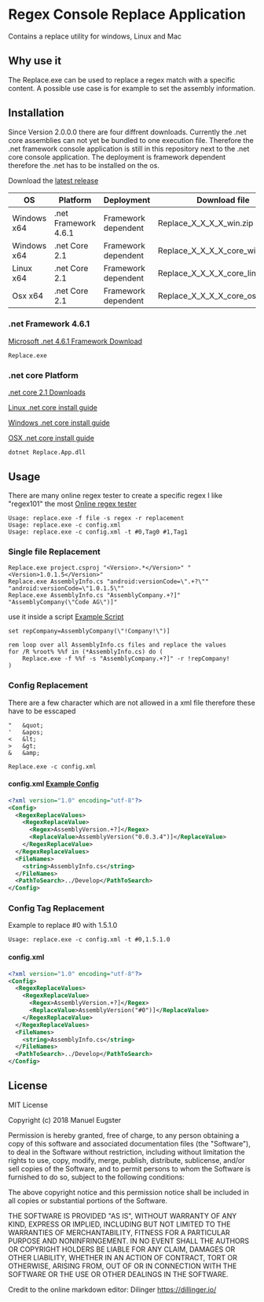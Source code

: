 # Regex Console Replace Application
Contains a replace utility for windows, Linux and Mac

## Why use it

The Replace.exe can be used to replace a regex match with a specific content.
A possible use case is for example to set the assembly information.

## Installation
Since Version 2.0.0.0 there are four diffrent downloads.
Currently the .net core assemblies can not yet be bundled to one execution file.
Therefore the .net framework console application is still in this repository next to the .net core console application. The deployment is framework dependent therefore the .net has to be installed on the os.

Download the [latest release](https://github.com/epsmae/Replace/releases)

| OS            | Platform             | Deployment           | Download file                    |
| ------------- | -------------------- | -------------------- |--------------------------------- |
| Windows x64   | .net Framework 4.6.1 | Framework dependent  | Replace_X_X_X_X_win.zip          |
| Windows x64   | .net Core 2.1        | Framework dependent  | Replace_X_X_X_X_core_win64.zip   |
| Linux x64     | .net Core 2.1        | Framework dependent  | Replace_X_X_X_X_core_linux64.zip |
| Osx x64       | .net Core 2.1        | Framework dependent  | Replace_X_X_X_X_core_osx64.zip   |


### .net Framework 4.6.1
[Microsoft .net 4.6.1 Framework Download](https://www.microsoft.com/de-ch/download/details.aspx?id=49982)
```
Replace.exe
```


### .net core Platform
[.net core 2.1 Downloads](https://www.microsoft.com/net/download/dotnet-core/2.1)

[Linux .net core install guide](https://docs.microsoft.com/en-us/dotnet/core/linux-prerequisites?tabs=netcore2x)

[Windows .net core install guide](https://docs.microsoft.com/en-us/dotnet/core/windows-prerequisites?tabs=netcore21)

[OSX .net core install guide](https://docs.microsoft.com/en-us/dotnet/core/macos-prerequisites?tabs=netcore2x)
```
dotnet Replace.App.dll
```

## Usage
There are many online regex tester to create a specific regex I like "regex101" the most
[Online regex tester](https://regex101.com)

```
Usage: replace.exe -f file -s regex -r replacement
Usage: replace.exe -c config.xml
Usage: replace.exe -c config.xml -t #0,Tag0 #1,Tag1
```


### Single file Replacement

```
Replace.exe project.csproj "<Version>.*</Version>" "<Version>1.0.1.5</Version>"
Replace.exe AssemblyInfo.cs "android:versionCode=\".+?\"" "android:versionCode=\"1.0.1.5\""
Replace.exe AssemblyInfo.cs "AssemblyCompany.+?]" "AssemblyCompany(\"Code AG\")]"
```

use it inside a script [Example Script](/Deploy/setAssemblyInfo.cmd)
```
set repCompany=AssemblyCompany(\"!Company!\")]

rem loop over all AssemblyInfo.cs files and replace the values
for /R %root% %%f in (*AssemblyInfo.cs) do (
	Replace.exe -f %%f -s "AssemblyCompany.+?]" -r !repCompany!
)
```

### Config Replacement
There are a few character which are not allowed in a xml file therefore these have to be esscaped
```
"   &quot;
'   &apos;
<   &lt;
>   &gt;
&   &amp;
```

```
Replace.exe -c config.xml
```

#### config.xml [Example Config](/Deploy/config.xml)
``` xml
<?xml version="1.0" encoding="utf-8"?>
<Config>
  <RegexReplaceValues>
    <RegexReplaceValue>
      <Regex>AssemblyVersion.+?]</Regex>
      <ReplaceValue>AssemblyVersion("0.0.3.4")]</ReplaceValue>
    </RegexReplaceValue>
  </RegexReplaceValues>
  <FileNames>
    <string>AssemblyInfo.cs</string>
  </FileNames>
  <PathToSearch>../Develop</PathToSearch>
</Config>
```


### Config Tag Replacement
Example to replace #0 with 1.5.1.0

```
Usage: replace.exe -c config.xml -t #0,1.5.1.0
```

#### config.xml
``` xml
<?xml version="1.0" encoding="utf-8"?>
<Config>
  <RegexReplaceValues>
    <RegexReplaceValue>
      <Regex>AssemblyVersion.+?]</Regex>
      <ReplaceValue>AssemblyVersion("#0")]</ReplaceValue>
    </RegexReplaceValue>
  </RegexReplaceValues>
  <FileNames>
    <string>AssemblyInfo.cs</string>
  </FileNames>
  <PathToSearch>../Develop</PathToSearch>
</Config>
```
## License

MIT License

Copyright (c) 2018 Manuel Eugster

Permission is hereby granted, free of charge, to any person obtaining a copy
of this software and associated documentation files (the "Software"), to deal
in the Software without restriction, including without limitation the rights
to use, copy, modify, merge, publish, distribute, sublicense, and/or sell
copies of the Software, and to permit persons to whom the Software is
furnished to do so, subject to the following conditions:

The above copyright notice and this permission notice shall be included in all
copies or substantial portions of the Software.

THE SOFTWARE IS PROVIDED "AS IS", WITHOUT WARRANTY OF ANY KIND, EXPRESS OR
IMPLIED, INCLUDING BUT NOT LIMITED TO THE WARRANTIES OF MERCHANTABILITY,
FITNESS FOR A PARTICULAR PURPOSE AND NONINFRINGEMENT. IN NO EVENT SHALL THE
AUTHORS OR COPYRIGHT HOLDERS BE LIABLE FOR ANY CLAIM, DAMAGES OR OTHER
LIABILITY, WHETHER IN AN ACTION OF CONTRACT, TORT OR OTHERWISE, ARISING FROM,
OUT OF OR IN CONNECTION WITH THE SOFTWARE OR THE USE OR OTHER DEALINGS IN THE
SOFTWARE.


Credit to the online markdown editor:
Dilinger https://dillinger.io/

